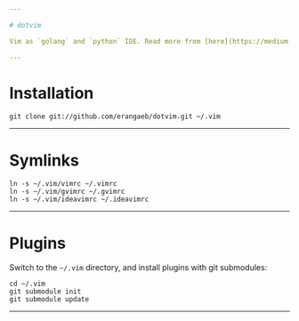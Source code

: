 ```yaml
---

# dotvim

Vim as `golang` and `python` IDE. Read more from [here](https://medium.com/rahasak/vim-as-my-golang-and-python-ide-a08ac5f0fc15)

---
```


# Installation

```
git clone git://github.com/erangaeb/dotvim.git ~/.vim
```

---

# Symlinks

```
ln -s ~/.vim/vimrc ~/.vimrc
ln -s ~/.vim/gvimrc ~/.gvimrc
ln -s ~/.vim/ideavimrc ~/.ideavimrc
```

---

# Plugins

Switch to the `~/.vim` directory, and install plugins with git submodules:

```
cd ~/.vim
git submodule init
git submodule update
```

---
